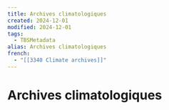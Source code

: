 ```yaml
---
title: Archives climatologiques
created: 2024-12-01
modified: 2024-12-01
tags:
  - TBSMetadata
alias: Archives climatologiques
french:
  - "[[3340 Climate archives]]"
---
```

# Archives climatologiques
